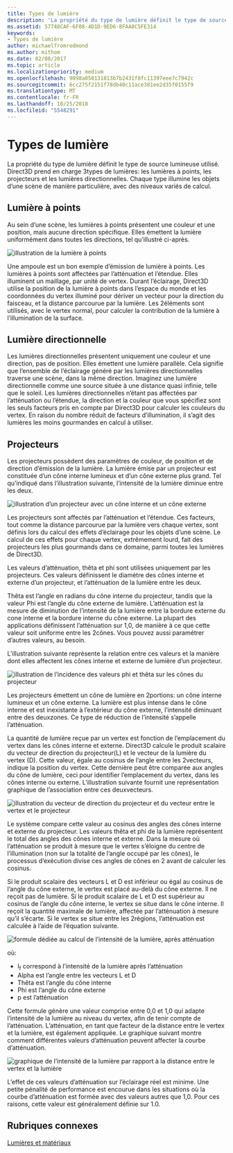 ```yaml
---
title: Types de lumière
description: 'La propriété du type de lumière définit le type de source lumineuse utilisé. Direct3D prend en charge 3types de lumières: les lumières à points, les projecteurs et les lumières directionnelles.'
ms.assetid: 57748CAF-6F08-4D1D-9ED6-8FAA8C5FE314
keywords:
- Types de lumière
author: michaelfromredmond
ms.author: mithom
ms.date: 02/08/2017
ms.topic: article
ms.localizationpriority: medium
ms.openlocfilehash: 9898a050131813b7b2431f8fc11397eee7c7942c
ms.sourcegitcommit: 6cc275f2151f78db40c11ace381ee2d35f0155f9
ms.translationtype: MT
ms.contentlocale: fr-FR
ms.lasthandoff: 10/25/2018
ms.locfileid: "5548291"
---
```

# <a name="light-types"></a>Types de lumière


La propriété du type de lumière définit le type de source lumineuse utilisé. Direct3D prend en charge 3types de lumières: les lumières à points, les projecteurs et les lumières directionnelles. Chaque type illumine les objets d’une scène de manière particulière, avec des niveaux variés de calcul.

## <a name="span-idpointlightspanspan-idpointlightspanspan-idpointlightspanpoint-light"></a><span id="Point_Light"></span><span id="point_light"></span><span id="POINT_LIGHT"></span>Lumière à points


Au sein d’une scène, les lumières à points présentent une couleur et une position, mais aucune direction spécifique. Elles émettent la lumière uniformément dans toutes les directions, tel qu’illustré ci-après.

![illustration de la lumière à points](images/ptlight.png)

Une ampoule est un bon exemple d’émission de lumière à points. Les lumières à points sont affectées par l’atténuation et l’étendue. Elles illuminent un maillage, par unité de vertex. Durant l’éclairage, Direct3D utilise la position de la lumière à points dans l’espace du monde et les coordonnées du vertex illuminé pour dériver un vecteur pour la direction du faisceau, et la distance parcourue par la lumière. Les 2éléments sont utilisés, avec le vertex normal, pour calculer la contribution de la lumière à l’illumination de la surface.

## <a name="span-iddirectionallightspanspan-iddirectionallightspanspan-iddirectionallightspandirectional-light"></a><span id="Directional_Light"></span><span id="directional_light"></span><span id="DIRECTIONAL_LIGHT"></span>Lumière directionnelle


Les lumières directionnelles présentent uniquement une couleur et une direction, pas de position. Elles émettent une lumière parallèle. Cela signifie que l’ensemble de l’éclairage généré par les lumières directionnelles traverse une scène, dans la même direction. Imaginez une lumière directionnelle comme une source située à une distance quasi infinie, telle que le soleil. Les lumières directionnelles n’étant pas affectées par l’atténuation ou l’étendue, la direction et la couleur que vous spécifiez sont les seuls facteurs pris en compte par Direct3D pour calculer les couleurs du vertex. En raison du nombre réduit de facteurs d’illumination, il s’agit des lumières les moins gourmandes en calcul à utiliser.

## <a name="span-idspotlightspanspan-idspotlightspanspan-idspotlightspanspotlight"></a><span id="SpotLight"></span><span id="spotlight"></span><span id="SPOTLIGHT"></span>Projecteurs


Les projecteurs possèdent des paramètres de couleur, de position et de direction d’émission de la lumière. La lumière émise par un projecteur est constituée d’un cône interne lumineux et d’un cône externe plus grand. Tel qu’indiqué dans l’illustration suivante, l’intensité de la lumière diminue entre les deux.

![illustration d’un projecteur avec un cône interne et un cône externe](images/spotlt.png)

Les projecteurs sont affectés par l’atténuation et l’étendue. Ces facteurs, tout comme la distance parcourue par la lumière vers chaque vertex, sont définis lors du calcul des effets d’éclairage pour les objets d’une scène. Le calcul de ces effets pour chaque vertex, extrêmement lourd, fait des projecteurs les plus gourmands dans ce domaine, parmi toutes les lumières de Direct3D.

Les valeurs d’atténuation, thêta et phi sont utilisées uniquement par les projecteurs. Ces valeurs définissent le diamètre des cônes interne et externe d’un projecteur, et l’atténuation de la lumière entre les deux.

Thêta est l’angle en radians du cône interne du projecteur, tandis que la valeur Phi est l’angle du cône externe de lumière. L’atténuation est la mesure de diminution de l’intensité de la lumière entre la bordure externe du cone interne et la bordure interne du cône externe. La plupart des applications définissent l’atténuation sur 1,0, de manière à ce que cette valeur soit uniforme entre les 2cônes. Vous pouvez aussi paramétrer d’autres valeurs, au besoin.

L’illustration suivante représente la relation entre ces valeurs et la manière dont elles affectent les cônes interne et externe de lumière d’un projecteur.

![illustration de l’incidence des valeurs phi et thêta sur les cônes du projecteur](images/spotlt2.png)

Les projecteurs émettent un cône de lumière en 2portions: un cône interne lumineux et un cône externe. La lumière est plus intense dans le cône interne et est inexistante à l’extérieur du cône externe, l’intensité diminuant entre des deuxzones. Ce type de réduction de l’intensité s’appelle l’atténuation.

La quantité de lumière reçue par un vertex est fonction de l’emplacement du vertex dans les cônes interne et externe. Direct3D calcule le produit scalaire du vecteur de direction du projecteur(L) et le vecteur de la lumière du vertex (D). Cette valeur, égale au cosinus de l’angle entre les 2vecteurs, indique la position du vertex. Cette dernière peut être comparée aux angles du cône de lumière, ceci pour identifier l’emplacement du vertex, dans les cônes interne ou externe. L’illustration suivante fournit une représentation graphique de l’association entre ces deuxvecteurs.

![illustration du vecteur de direction du projecteur et du vecteur entre le vertex et le projecteur](images/spotalg1.png)

Le système compare cette valeur au cosinus des angles des cônes interne et externe du projecteur. Les valeurs thêta et phi de la lumière représentent le total des angles des cônes interne et externe. Dans la mesure où l’atténuation se produit à mesure que le vertex s’éloigne du centre de l’illumination (non sur la totalité de l’angle occupé par les cônes), le processus d’exécution divise ces angles de cônes en 2 avant de calculer les cosinus.

Si le produit scalaire des vecteurs L et D est inférieur ou égal au cosinus de l’angle du cône externe, le vertex est placé au-delà du cône externe. Il ne reçoit pas de lumière. Si le produit scalaire de L et D est supérieur au cosinus de l’angle du cône interne, le vertex se situe dans le cône interne. Il reçoit la quantité maximale de lumière, affectée par l’atténuation à mesure qu’il s’écarte. Si le vertex se situe entre les 2régions, l’atténuation est calculée à l’aide de l’équation suivante.

![formule dédiée au calcul de l’intensité de la lumière, après atténuation](images/falloff.png)

où:

-   I<sub>f</sub> correspond à l’intensité de la lumière après l’atténuation
-   Alpha est l’angle entre les vecteurs L et D
-   Thêta est l’angle du cône interne
-   Phi est l’angle du cône externe
-   p est l’atténuation

Cette formule génère une valeur comprise entre 0,0 et 1,0 qui adapte l’intensité de la lumière au niveau du vertex, afin de tenir compte de l’atténuation. L’atténuation, en tant que facteur de la distance entre le vertex et la lumière, est également appliquée. Le graphique suivant montre comment différentes valeurs d’atténuation peuvent affecter la courbe d’atténuation.

![graphique de l’intensité de la lumière par rapport à la distance entre le vertex et la lumière](images/fallgraf.png)

L’effet de ces valeurs d’atténuation sur l’éclairage réel est minime. Une petite pénalité de performance est encourue dans les situations où la courbe d’atténuation est formée avec des valeurs autres que 1,0. Pour ces raisons, cette valeur est généralement définie sur 1.0.

## <a name="span-idrelated-topicsspanrelated-topics"></a><span id="related-topics"></span>Rubriques connexes


[Lumières et matériaux](lights-and-materials.md)

 

 




